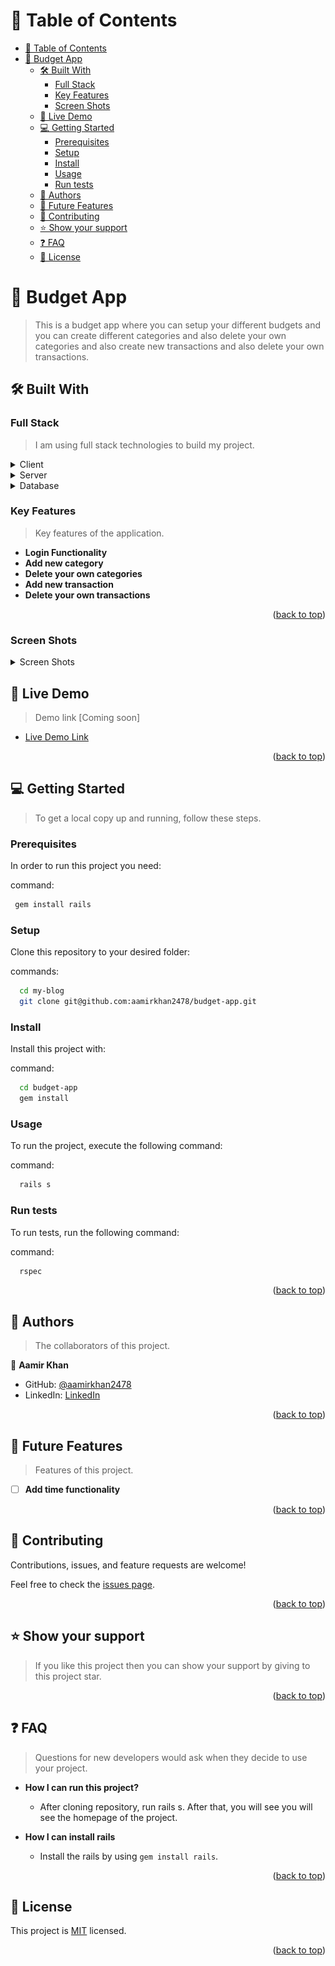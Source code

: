 <a name="readme-top"></a>

<!-- TABLE OF CONTENTS -->

# 📗 Table of Contents

- [📗 Table of Contents](#-table-of-contents)
- [📖 Budget App ](#-budget-app-)
  - [🛠 Built With ](#-built-with-)
    - [Full Stack ](#full-stack-)
    - [Key Features ](#key-features-)
    - [Screen Shots](#screen-shots)
  - [🚀 Live Demo ](#-live-demo-)
  - [💻 Getting Started ](#-getting-started-)
    - [Prerequisites](#prerequisites)
    - [Setup](#setup)
    - [Install](#install)
    - [Usage](#usage)
    - [Run tests](#run-tests)
  - [👥 Authors ](#-authors-)
  - [🔭 Future Features ](#-future-features-)
  - [🤝 Contributing ](#-contributing-)
  - [⭐️ Show your support ](#️-show-your-support-)
  - [❓ FAQ ](#-faq-)
  - [📝 License ](#-license-)

<!-- PROJECT DESCRIPTION -->

# 📖 Budget App <a name="about-project"></a>

> This is a budget app where you can setup your different budgets and you can create different categories and also delete your own categories and also create new transactions and also delete your own transactions.   


## 🛠 Built With <a name="built-with"></a>

### Full Stack <a name="tech-stack"></a>

> I am using full stack technologies to build my project.

<details>
  <summary>Client</summary>
  <ul>
    <li><a href="https://github.com/jeremyevans/erubi">ERB</a></li>
  </ul>
</details>

<details>
  <summary>Server</summary>
  <ul>
    <li><a href="https://rubyonrails.org/">Ruby On Rails</a></li>
  </ul>
</details>

<details>
<summary>Database</summary>
  <ul>
    <li><a href="https://www.postgresql.org/">PostgreSQL</a></li>
  </ul>
</details>

<!-- Features -->

### Key Features <a name="key-features"></a>

> Key features of the application.

- **Login Functionality**
- **Add new category**
- **Delete your own categories**
- **Add new transaction**
- **Delete your own transactions**

<p align="right">(<a href="#readme-top">back to top</a>)</p>

<!-- Screen Shots -->
### Screen Shots
<details>
<summary>Screen Shots</summary>
  <ul>
    <li>![splash page](./screen%20shots/ss-1.png)</li>
    <li>![login page](./screen%20shots/ss-2.png)</li>
    <li>![sign up page](./screen%20shots/ss-3.png)</li>
    <li>![categories Page](./screen%20shots/ss-4.png)</li>
    <li>![Transactions page](./screen%20shots/ss-5.png)</li>
  </ul>
</details>

<!-- LIVE DEMO -->

## 🚀 Live Demo <a name="live-demo"></a>

> Demo link [Coming soon]

- [Live Demo Link]()

<p align="right">(<a href="#readme-top">back to top</a>)</p>

<!-- GETTING STARTED -->

## 💻 Getting Started <a name="getting-started"></a>

> To get a local copy up and running, follow these steps.

### Prerequisites

In order to run this project you need:

command:

```sh
 gem install rails
```

### Setup

Clone this repository to your desired folder:

commands:

```sh
  cd my-blog
  git clone git@github.com:aamirkhan2478/budget-app.git
```

### Install

Install this project with:

command:

```sh
  cd budget-app
  gem install
```


### Usage

To run the project, execute the following command:

command:

```sh
  rails s
```


### Run tests

To run tests, run the following command:

command:

```sh
  rspec
```


<p align="right">(<a href="#readme-top">back to top</a>)</p>

<!-- AUTHORS -->

## 👥 Authors <a name="authors"></a>

> The collaborators of this project.

👤 **Aamir Khan**

- GitHub: [@aamirkhan2478](https://github.com/aamirkhan2478)
- LinkedIn: [LinkedIn](https://linkedin.com/in/aamir-kh)

<p align="right">(<a href="#readme-top">back to top</a>)</p>

<!-- FUTURE FEATURES -->

## 🔭 Future Features <a name="future-features"></a>

> Features of this project.

- [ ] **Add time functionality**

<p align="right">(<a href="#readme-top">back to top</a>)</p>

<!-- CONTRIBUTING -->

## 🤝 Contributing <a name="contributing"></a>

Contributions, issues, and feature requests are welcome!

Feel free to check the [issues page](https://github.com/aamirkhan2478/my-blog/issues).

<p align="right">(<a href="#readme-top">back to top</a>)</p>

<!-- SUPPORT -->

## ⭐️ Show your support <a name="support"></a>

> If you like this project then you can show your support by giving to this project star.



<p align="right">(<a href="#readme-top">back to top</a>)</p>

<!-- FAQ (optional) -->

## ❓ FAQ <a name="faq"></a>

> Questions for new developers would ask when they decide to use your project.

- **How I can run this project?**

  - After cloning repository, run rails s. After that, you will see you will see the homepage of the project.

- **How I can install rails**

  - Install the rails by using `gem install rails`.

<p align="right">(<a href="#readme-top">back to top</a>)</p>

<!-- LICENSE -->

## 📝 License <a name="license"></a>

This project is [MIT](./MIT.md) licensed.

<p align="right">(<a href="#readme-top">back to top</a>)</p>